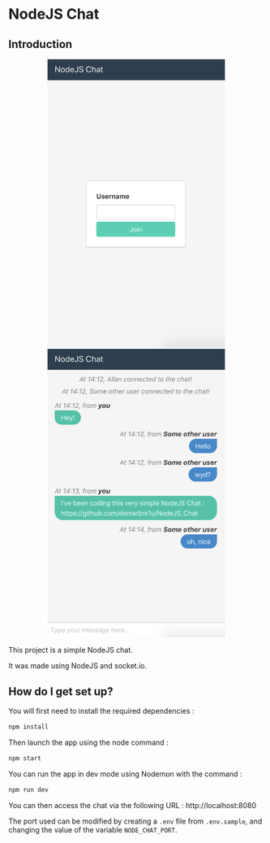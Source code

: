 # NodeJS Chat #

## Introduction

<p align="center">
  <img src="screens/screen01.png" width="350" title="Screen 1" alt="Screen 1">
  <img src="screens/screen02.png" width="350" title="Screen 2" alt="Screen 2">
</p>

This project is a simple NodeJS chat.

It was made using NodeJS and socket.io.

## How do I get set up? ###

You will first need to install the required dependencies :

```bash
npm install
```

Then launch the app using the node command :

```bash
npm start
```

You can run the app in dev mode using Nodemon with the command :  

```bash
npm run dev
```

You can then access the chat via the following URL : http://localhost:8080

The port used can be modified by creating a `.env` file from `.env.sample`, and changing the value of the variable `NODE_CHAT_PORT`.
